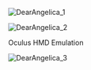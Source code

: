 ![DearAngelica_1](C:\devguide\conversion\FINISHED\assets\DearAngelica_1.png)

![DearAngelica_2](C:\devguide\conversion\FINISHED\assets\DearAngelica_2.png)

Oculus HMD Emulation

![DearAngelica_3](C:\devguide\conversion\FINISHED\assets\DearAngelica_3.png)
